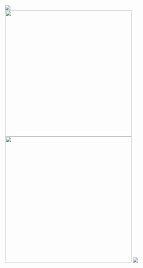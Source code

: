 <a href="https://codeforces.com/profile/creating001">
<img src="http://cfrating.ihcr.top/?user=creating001">
</a></br>


<img src="https://creating001.github.io/img/logo/counting.svg" style="width:400px;">
<img src="https://creating001.github.io/img/logo/rating.svg" style="width:400px;">


<a href="https://creating001.github.io/">
<img src="https://cdn.jsdelivr.net/gh/sun0225SUN/sun0225SUN/assets/images/icon.png" />
</a>
